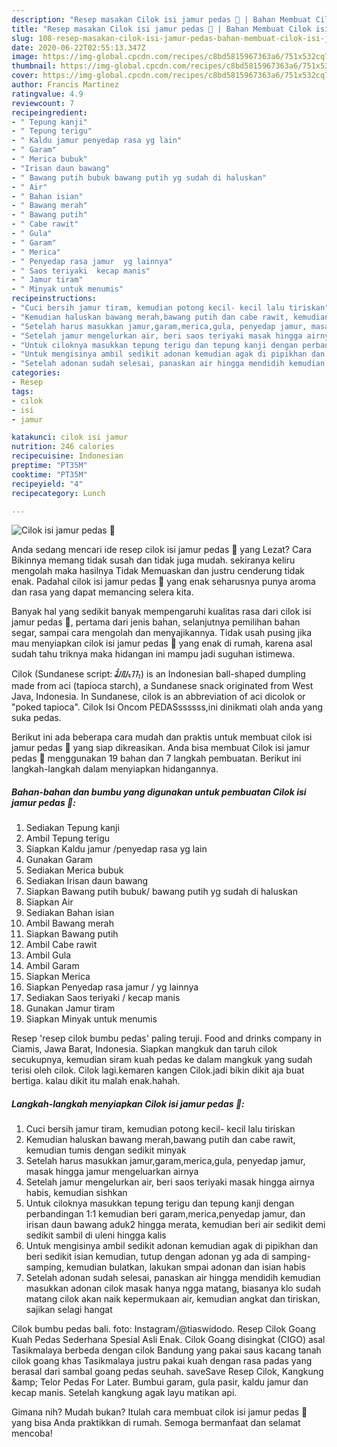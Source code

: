 ```yaml
---
description: "Resep masakan Cilok isi jamur pedas 🍄 | Bahan Membuat Cilok isi jamur pedas 🍄 Yang Menggugah Selera"
title: "Resep masakan Cilok isi jamur pedas 🍄 | Bahan Membuat Cilok isi jamur pedas 🍄 Yang Menggugah Selera"
slug: 108-resep-masakan-cilok-isi-jamur-pedas-bahan-membuat-cilok-isi-jamur-pedas-yang-menggugah-selera
date: 2020-06-22T02:55:13.347Z
image: https://img-global.cpcdn.com/recipes/c8bd5815967363a6/751x532cq70/cilok-isi-jamur-pedas-🍄-foto-resep-utama.jpg
thumbnail: https://img-global.cpcdn.com/recipes/c8bd5815967363a6/751x532cq70/cilok-isi-jamur-pedas-🍄-foto-resep-utama.jpg
cover: https://img-global.cpcdn.com/recipes/c8bd5815967363a6/751x532cq70/cilok-isi-jamur-pedas-🍄-foto-resep-utama.jpg
author: Francis Martinez
ratingvalue: 4.9
reviewcount: 7
recipeingredient:
- " Tepung kanji"
- " Tepung terigu"
- " Kaldu jamur penyedap rasa yg lain"
- " Garam"
- " Merica bubuk"
- "Irisan daun bawang"
- " Bawang putih bubuk bawang putih yg sudah di haluskan"
- " Air"
- " Bahan isian"
- " Bawang merah"
- " Bawang putih"
- " Cabe rawit"
- " Gula"
- " Garam"
- " Merica"
- " Penyedap rasa jamur  yg lainnya"
- " Saos teriyaki  kecap manis"
- " Jamur tiram"
- " Minyak untuk menumis"
recipeinstructions:
- "Cuci bersih jamur tiram, kemudian potong kecil- kecil lalu tiriskan"
- "Kemudian haluskan bawang merah,bawang putih dan cabe rawit, kemudian tumis dengan sedikit minyak"
- "Setelah harus masukkan jamur,garam,merica,gula, penyedap jamur, masak hingga jamur mengeluarkan airnya"
- "Setelah jamur mengelurkan air, beri saos teriyaki masak hingga airnya habis, kemudian sishkan"
- "Untuk ciloknya masukkan tepung terigu dan tepung kanji dengan perbandingan 1:1 kemudian beri garam,merica,penyedap jamur, dan irisan daun bawang aduk2 hingga merata, kemudian beri air sedikit demi sedikit sambil di uleni hingga kalis"
- "Untuk mengisinya ambil sedikit adonan kemudian agak di pipikhan dan beri sedikit isian kemudian, tutup dengan adonan yg ada di samping-samping, kemudian bulatkan, lakukan smpai adonan dan isian habis"
- "Setelah adonan sudah selesai, panaskan air hingga mendidih kemudian masukkan adonan cilok masak hanya ngga matang, biasanya klo sudah matang cilok akan naik kepermukaan air, kemudian angkat dan tiriskan, sajikan selagi hangat"
categories:
- Resep
tags:
- cilok
- isi
- jamur

katakunci: cilok isi jamur 
nutrition: 246 calories
recipecuisine: Indonesian
preptime: "PT35M"
cooktime: "PT35M"
recipeyield: "4"
recipecategory: Lunch

---
```



![Cilok isi jamur pedas 🍄](https://img-global.cpcdn.com/recipes/c8bd5815967363a6/751x532cq70/cilok-isi-jamur-pedas-🍄-foto-resep-utama.jpg)

Anda sedang mencari ide resep cilok isi jamur pedas 🍄 yang Lezat? Cara Bikinnya memang tidak susah dan tidak juga mudah. sekiranya keliru mengolah maka hasilnya Tidak Memuaskan dan justru cenderung tidak enak. Padahal cilok isi jamur pedas 🍄 yang enak seharusnya punya aroma dan rasa yang dapat memancing selera kita.

Banyak hal yang sedikit banyak mempengaruhi kualitas rasa dari cilok isi jamur pedas 🍄, pertama dari jenis bahan, selanjutnya pemilihan bahan segar, sampai cara mengolah dan menyajikannya. Tidak usah pusing jika mau menyiapkan cilok isi jamur pedas 🍄 yang enak di rumah, karena asal sudah tahu triknya maka hidangan ini mampu jadi suguhan istimewa.

Cilok (Sundanese script: ᮎᮤᮜᮧᮊ᮪) is an Indonesian ball-shaped dumpling made from aci (tapioca starch), a Sundanese snack originated from West Java, Indonesia. In Sundanese, cilok is an abbreviation of aci dicolok or &#34;poked tapioca&#34;. Cilok Isi Oncom PEDASssssss,ini dinikmati olah anda yang suka pedas.


Berikut ini ada beberapa cara mudah dan praktis untuk membuat cilok isi jamur pedas 🍄 yang siap dikreasikan. Anda bisa membuat Cilok isi jamur pedas 🍄 menggunakan 19 bahan dan 7 langkah pembuatan. Berikut ini langkah-langkah dalam menyiapkan hidangannya.

<!--inarticleads1-->

##### Bahan-bahan dan bumbu yang digunakan untuk pembuatan Cilok isi jamur pedas 🍄:

1. Sediakan  Tepung kanji
1. Ambil  Tepung terigu
1. Siapkan  Kaldu jamur /penyedap rasa yg lain
1. Gunakan  Garam
1. Sediakan  Merica bubuk
1. Sediakan Irisan daun bawang
1. Siapkan  Bawang putih bubuk/ bawang putih yg sudah di haluskan
1. Siapkan  Air
1. Sediakan  Bahan isian
1. Ambil  Bawang merah
1. Siapkan  Bawang putih
1. Ambil  Cabe rawit
1. Ambil  Gula
1. Ambil  Garam
1. Siapkan  Merica
1. Siapkan  Penyedap rasa jamur / yg lainnya
1. Sediakan  Saos teriyaki / kecap manis
1. Gunakan  Jamur tiram
1. Siapkan  Minyak untuk menumis


Resep &#39;resep cilok bumbu pedas&#39; paling teruji. Food and drinks company in Ciamis, Jawa Barat, Indonesia. Siapkan mangkuk dan taruh cilok secukupnya, kemudian siram kuah pedas ke dalam mangkuk yang sudah terisi oleh cilok. Cilok lagi.kemaren kangen Cilok.jadi bikin dikit aja buat bertiga. kalau dikit itu malah enak.hahah. 

<!--inarticleads2-->

##### Langkah-langkah menyiapkan Cilok isi jamur pedas 🍄:

1. Cuci bersih jamur tiram, kemudian potong kecil- kecil lalu tiriskan
1. Kemudian haluskan bawang merah,bawang putih dan cabe rawit, kemudian tumis dengan sedikit minyak
1. Setelah harus masukkan jamur,garam,merica,gula, penyedap jamur, masak hingga jamur mengeluarkan airnya
1. Setelah jamur mengelurkan air, beri saos teriyaki masak hingga airnya habis, kemudian sishkan
1. Untuk ciloknya masukkan tepung terigu dan tepung kanji dengan perbandingan 1:1 kemudian beri garam,merica,penyedap jamur, dan irisan daun bawang aduk2 hingga merata, kemudian beri air sedikit demi sedikit sambil di uleni hingga kalis
1. Untuk mengisinya ambil sedikit adonan kemudian agak di pipikhan dan beri sedikit isian kemudian, tutup dengan adonan yg ada di samping-samping, kemudian bulatkan, lakukan smpai adonan dan isian habis
1. Setelah adonan sudah selesai, panaskan air hingga mendidih kemudian masukkan adonan cilok masak hanya ngga matang, biasanya klo sudah matang cilok akan naik kepermukaan air, kemudian angkat dan tiriskan, sajikan selagi hangat


Cilok bumbu pedas bali. foto: Instagram/@tiaswidodo. Resep Cilok Goang Kuah Pedas Sederhana Spesial Asli Enak. Cilok Goang disingkat (CIGO) asal Tasikmalaya berbeda dengan cilok Bandung yang pakai saus kacang tanah cilok goang khas Tasikmalaya justru pakai kuah dengan rasa padas yang berasal dari sambal goang pedas seuhah. saveSave Resep Cilok, Kangkung &amp;amp; Telor Pedas For Later. Bumbui garam, gula pasir, kaldu jamur dan kecap manis. Setelah kangkung agak layu matikan api. 

Gimana nih? Mudah bukan? Itulah cara membuat cilok isi jamur pedas 🍄 yang bisa Anda praktikkan di rumah. Semoga bermanfaat dan selamat mencoba!
